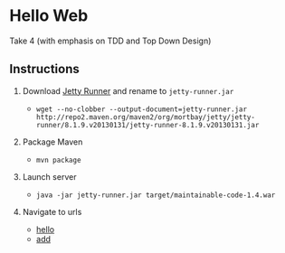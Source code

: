 # Hello Web

Take 4 (with emphasis on TDD and Top Down Design)

## Instructions

1. Download [Jetty Runner](https://www.eclipse.org/downloads/) and rename to `jetty-runner.jar`
    - `wget --no-clobber --output-document=jetty-runner.jar http://repo2.maven.org/maven2/org/mortbay/jetty/jetty-runner/8.1.9.v20130131/jetty-runner-8.1.9.v20130131.jar`
2. Package Maven
    - `mvn package`
3. Launch server
    - `java -jar jetty-runner.jar target/maintainable-code-1.4.war`

4. Navigate to urls
    - [hello](localhost:8080/hello?target=world)
    - [add](localhost:8080/add?left=5&right=10)